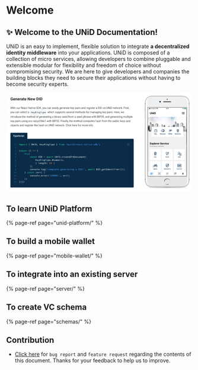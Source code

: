 # Welcome

## ✨ Welcome to the UNiD Documentation!

UNiD is an easy to implement, flexible solution to integrate **a decentralized identity middleware** into your applications. UNiD is composed of a collection of micro services, allowing developers to combine pluggable and extensible modular for flexibility and freedom of choice without compromising security. We are here to give developers and companies the building blocks they need to secure their applications without having to become security experts.

![](.gitbook/assets/screen-shot-2021-01-04-at-2.55.00.png)

## To learn UNiD Platform

{% page-ref page="unid-platform/" %}

## To build a mobile wallet

{% page-ref page="mobile-wallet/" %}

## To integrate into an existing server

{% page-ref page="server/" %}

## To create VC schema

{% page-ref page="schemas/" %}

## Contribution

* [Click here](https://github.com/getunid/unid-docs/issues/new/choose) for `bug report` and `feature request` regarding the contents of this document. Thanks for your feedback to help us to improve.

